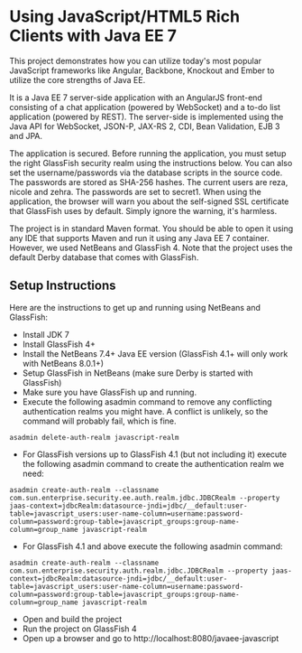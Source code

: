 Using JavaScript/HTML5 Rich Clients with Java EE 7
==================================================
This project demonstrates how you can utilize today's most popular JavaScript frameworks like Angular, 
Backbone, Knockout and Ember to utilize the core strengths of Java EE.

It is a Java EE 7 server-side application with an AngularJS front-end consisting of a chat application (powered by 
WebSocket) and a to-do list application (powered by REST). The server-side is implemented using 
the Java API for WebSocket, JSON-P, JAX-RS 2, CDI, Bean Validation, EJB 3 and JPA.

The application is secured. Before running the application, you must setup the right GlassFish security 
realm using the instructions below. You can also set the username/passwords 
via the database scripts in the source code. The passwords are stored as SHA-256
hashes. The current users are reza, nicole and zehra. The passwords are set to secret1. When using the 
application, the browser will warn you about the self-signed SSL certificate that GlassFish uses by default. 
Simply ignore the warning, it's harmless.

The project is in standard Maven format. You should be able to open it using any IDE that supports Maven and 
run it using any Java EE 7 container. However, we used NetBeans and GlassFish 4. Note that the project uses 
the default Derby database that comes with GlassFish. 

Setup Instructions
------------------
Here are the instructions to get up and running using NetBeans and GlassFish:

* Install JDK 7
* Install GlassFish 4+
* Install the NetBeans 7.4+ Java EE version (GlassFish 4.1+ will only work with NetBeans 8.0.1+)
* Setup GlassFish in NetBeans (make sure Derby is started with GlassFish)
* Make sure you have GlassFish up and running.
* Execute the following asadmin command to remove any conflicting authentication 
  realms you might have. A conflict is unlikely, so the command will probably
  fail, which is fine. 
```
asadmin delete-auth-realm javascript-realm
```
* For GlassFish versions up to GlassFish 4.1 (but not including it) execute the
  following asadmin command to create the authentication realm we need:
```
asadmin create-auth-realm --classname com.sun.enterprise.security.ee.auth.realm.jdbc.JDBCRealm --property jaas-context=jdbcRealm:datasource-jndi=jdbc/__default:user-table=javascript_users:user-name-column=username:password-column=password:group-table=javascript_groups:group-name-column=group_name javascript-realm
```
* For GlassFish 4.1 and above execute the following asadmin command:
```
asadmin create-auth-realm --classname com.sun.enterprise.security.auth.realm.jdbc.JDBCRealm --property jaas-context=jdbcRealm:datasource-jndi=jdbc/__default:user-table=javascript_users:user-name-column=username:password-column=password:group-table=javascript_groups:group-name-column=group_name javascript-realm
```
* Open and build the project
* Run the project on GlassFish 4
* Open up a browser and go to http://localhost:8080/javaee-javascript